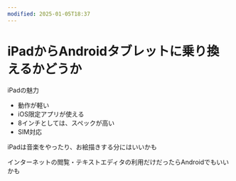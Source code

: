 ```yaml
---
modified: 2025-01-05T18:37
---
```

# iPadからAndroidタブレットに乗り換えるかどうか

iPadの魅力

- 動作が軽い  
- iOS限定アプリが使える  
- 8インチとしては、スペックが高い  
- SIM対応  

iPadは音楽をやったり、お絵描きする分にはいいかも

インターネットの閲覧・テキストエディタの利用だけだったらAndroidでもいいかも